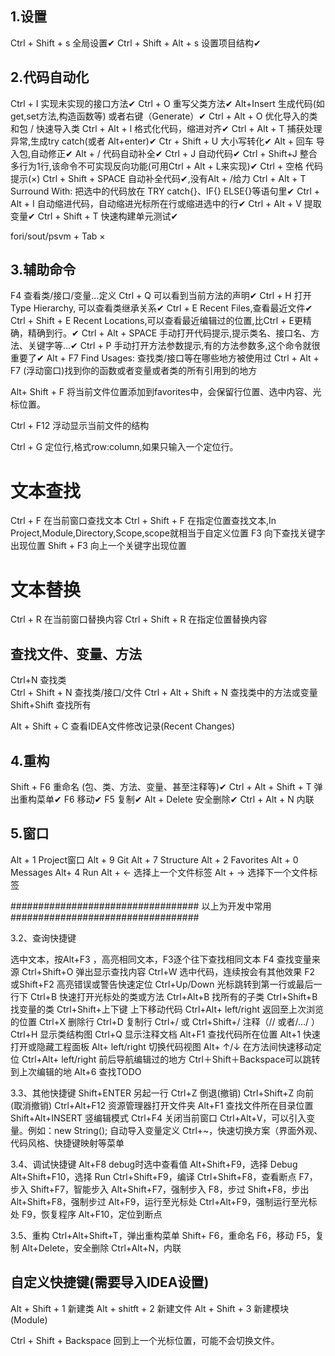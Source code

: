 ## 1.设置
Ctrl + Shift + s						全局设置✔
Ctrl + Shift + Alt + s					设置项目结构✔

## 2.代码自动化
Ctrl + I                                实现未实现的接口方法✔
Ctrl + O                                重写父类方法✔
Alt+Insert                              生成代码(如get,set方法,构造函数等) 或者右键（Generate）✔
Ctrl + Alt + O                          优化导入的类和包 / 快速导入类
Ctrl + Alt + l						    格式化代码，缩进对齐✔
Ctrl + Alt + T                          捕获处理异常,生成try catch(或者 Alt+enter)✔
Ctr + Shift + U                         大小写转化✔
Alt +   回车                             导入包,自动修正✔
Alt + /                                 代码自动补全✔
Ctrl + J                                自动代码✔
Ctrl + Shift+J                          整合多行为1行,该命令不可实现反向功能(可用Ctrl + Alt + L来实现)✔
Ctrl + 空格                              代码提示(×)
Ctrl + Shift + SPACE                    自动补全代码✔,没有Alt + /给力
Ctrl + Alt + T                          Surround With: 把选中的代码放在 TRY catch{}、IF{} ELSE{}等语句里✔
Ctrl + Alt + I                          自动缩进代码，自动缩进光标所在行或缩进选中的行✔
Ctrl + Alt + V                          提取变量✔
Ctrl + Shift + T                        快速构建单元测试✔

fori/sout/psvm + Tab                    ×

## 3.辅助命令
F4                                      查看类/接口/变量...定义
Ctrl + Q                                可以看到当前方法的声明✔
Ctrl + H                                打开Type Hierarchy, 可以查看类继承关系✔
Ctrl + E                                Recent Files,查看最近文件✔
Ctrl + Shift + E                        Recent Locations,可以查看最近编辑过的位置,比Ctrl + E更精确，精确到行。✔
Ctrl + Alt + SPACE                      手动打开代码提示,提示类名、接口名、方法、关键字等...✔
Ctrl + P                                手动打开方法参数提示,有的方法参数多,这个命令就很重要了✔
Alt + F7                                Find Usages: 查找类/接口等在哪些地方被使用过
Ctrl + Alt + F7                         (浮动窗口)找到你的函数或者变量或者类的所有引用到的地方

Alt+ Shift + F                          将当前文件位置添加到favorites中，会保留行位置、选中内容、光标位置。

Ctrl + F12                              浮动显示当前文件的结构

Ctrl + G                                定位行,格式row:column,如果只输入一个定位行。

# 文本查找
Ctrl + F                                在当前窗口查找文本
Ctrl + Shift + F                        在指定位置查找文本,In Project,Module,Directory,Scope,scope就相当于自定义位置
F3                                      向下查找关键字出现位置
Shift + F3                              向上一个关键字出现位置

# 文本替换
Ctrl + R                                在当前窗口替换内容
Ctrl + Shift + R                        在指定位置替换内容

## 查找文件、变量、方法
Ctrl+N                                  查找类              
Ctrl + Shift + N                        查找类/接口/文件
Ctrl + Alt + Shift + N                  查找类中的方法或变量
Shift+Shift                             查找所有

Alt + Shift + C                         查看IDEA文件修改记录(Recent Changes)

## 4.重构
Shift + F6                              重命名 (包、类、方法、变量、甚至注释等)✔
Ctrl + Alt + Shift + T                  弹出重构菜单✔
F6                                      移动✔
F5                                      复制✔
Alt + Delete                            安全删除✔
Ctrl + Alt + N                          内联

## 5.窗口
Alt + 1                                 Project窗口
Alt + 9                                 Git
Alt + 7                                 Structure
Alt + 2                                 Favorites
Alt +  0                                Messages
Alt+ 4                                  Run
Alt + ←                                 选择上一个文件标签
Alt + →                                 选择下一个文件标签

################################## 以上为开发中常用 ##################################    

3.2、查询快捷键

选中文本，按Alt+F3 ，高亮相同文本，F3逐个往下查找相同文本
F4 查找变量来源
Ctrl+Shift+O 弹出显示查找内容
Ctrl+W 选中代码，连续按会有其他效果
F2 或Shift+F2 高亮错误或警告快速定位
Ctrl+Up/Down 光标跳转到第一行或最后一行下
Ctrl+B 快速打开光标处的类或方法
Ctrl+Alt+B 找所有的子类
Ctrl+Shift+B 找变量的类
Ctrl+Shift+上下键 上下移动代码
Ctrl+Alt+ left/right 返回至上次浏览的位置
Ctrl+X 删除行
Ctrl+D 复制行
Ctrl+/ 或 Ctrl+Shift+/ 注释（// 或者/…/ ）
Ctrl+H 显示类结构图
Ctrl+Q 显示注释文档
Alt+F1 查找代码所在位置
Alt+1 快速打开或隐藏工程面板
Alt+ left/right 切换代码视图
Alt+ ↑/↓ 在方法间快速移动定位
Ctrl+Alt+ left/right 前后导航编辑过的地方
Ctrl＋Shift＋Backspace可以跳转到上次编辑的地
Alt+6 查找TODO

3.3、其他快捷键
Shift+ENTER 另起一行
Ctrl+Z 倒退(撤销)
Ctrl+Shift+Z 向前(取消撤销)
Ctrl+Alt+F12 资源管理器打开文件夹
Alt+F1 查找文件所在目录位置
Shift+Alt+INSERT 竖编辑模式
Ctrl+F4 关闭当前窗口
Ctrl+Alt+V，可以引入变量。例如：new String(); 自动导入变量定义
Ctrl+~，快速切换方案（界面外观、代码风格、快捷键映射等菜单

3.4、调试快捷键
Alt+F8 debug时选中查看值
Alt+Shift+F9，选择 Debug
Alt+Shift+F10，选择 Run
Ctrl+Shift+F9，编译
Ctrl+Shift+F8，查看断点
F7，步入
Shift+F7，智能步入
Alt+Shift+F7，强制步入
F8，步过
Shift+F8，步出
Alt+Shift+F8，强制步过
Alt+F9，运行至光标处
Ctrl+Alt+F9，强制运行至光标处
F9，恢复程序
Alt+F10，定位到断点

3.5、重构
Ctrl+Alt+Shift+T，弹出重构菜单
Shift+  F6，重命名
F6，移动
F5，复制
Alt+Delete，安全删除
Ctrl+Alt+N，内联

## 自定义快捷键(需要导入IDEA设置)
Alt + Shift + 1                     新建类
Alt + shitft + 2                    新建文件
Alt + Shift + 3                     新建模块(Module)

Ctrl  + Shift + Backspace           回到上一个光标位置，可能不会切换文件。

